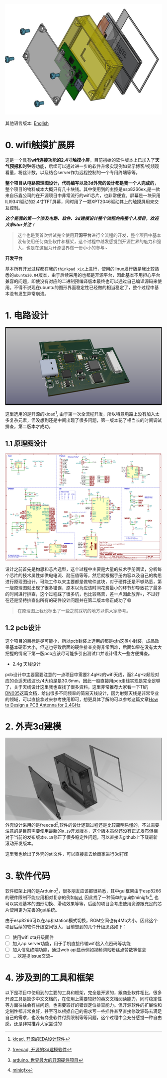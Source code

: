 ![assembly](doc/pic/assemble.jpeg)

<!--TODO add the real pic here -->

其他语言版本: [English](README.en.md)

<!-- TODO add the bilibili video link -->

# 0. wifi触摸扩展屏

这是一个具有**wifi连接功能的2.4寸触摸小屏**，目前初始的软件版本上已加入了**天气预报和时钟**等功能，后续可以通过进一步的软件升级实现例如显示博客/视频观看量，粉丝计数，以及结合server作为远程控制的一个专用终端等等。

**整个项目从电路原理图设计，代码编写以及3d外壳的设计都是我一个人完成的**，整个项目的物料成本大概只有几十块钱。其中使用到的主控是esp8266ex,是一款来自乐鑫公司的在开源项目中非常流行的wifi芯片，也非常便宜。屏幕是一块采用ILI9341驱动的2.4寸TFT屏幕，同时用了一颗XPT2046驱动其上的触摸屏用来交互控制。

***这个是我的第一个涉及电路、软件、3d建模设计整个流程的完整个人项目，欢迎大家star关注！***

> 这个也是我首次尝试完全使用**开源平台**进行全流程的开发，整个项目中基本没有使用任何商业软件和框架，这个过程中越发感觉到开源世界的魅力和强大，也是在这里为开源世界做一份小小的参与~

**开发平台**

基本所有开发过程都在我的`thinkpad x1c`上进行，使用的linux发行版是我比较熟悉的`ubuntu20.04`版本，由于后续采用的也都是开源平台，因此基本不用担心平台兼容的问题，即使没有对应的二进制预编译版本最终也可以通过自己编译源码来使用。不得不说现在ubuntu的图形界面稳定性已经做的相当稳定了，整个过程中基本没有发生异常崩溃。

# 1. 电路设计
![pcb_3d](doc/pic/pcb_board_3d.png)

这里选用的是开源的kicad[^1], 由于第一次全流程开发，所以特意电路上没有加入太多复杂元素，但没想到还是中间出现了很多问题，第一版本花了相当长的时间调试排查，第二版本才成功。

## 1.1 原理图设计

![schematic design](doc/pic/schematic.png)

设计之前首先是构思和芯片选型，这个过程中主要是大量的技术手册阅读，分析每个芯片的技术属性如供电电流、耐压值等等，然后就根据手册内容以及自己的构思进行原理图设计，可能工作以来主要都是做软件这块，对于硬件还是不够熟悉，第一版原理图就出现了很多错误，原本以为应该时间花费最小的环节却导致花了最多的时间进行排查，这个过程踩了很多坑，也比较痛苦，差一点因此放弃:skull:，不过好在还是坚持排查出所有的硬件设计问题并在第二版本修正成功了:smile:



>  在原理图上我也标出了一些之前踩坑的地方以供大家参考。

## 1.2 pcb设计

这个项目的目标是尽可能小，所以pcb封装上选用的都是qfn这类小封装，成品效果基本硬币大小，但这也导致后面的硬件排查变得非常困难，后面如果在没有太大把握的情况下第一版pcb应该尽可能多引出测试口并设计得大一些方便排查。

* 2.4g 天线设计

pcb设计中主要需要注意的一点项目中需要2.4gHz的wifi天线，而2.4gHz频段对应的合适天线波长/4大约是是30.6mm，因此一般直接用pcb走线实现是完全足够了，关于天线设计这里我也查找了很多资料，这里非常推荐大家看一下TI的[DN035](doc/antena_choose_ti.pdf)这篇文档，给出很多不同频率的简易天线设计，因为射频天线是非常专业的领域，可以直接拿过来参考使用即可，想更具体了解的可以参考这篇文章[How to Design a PCB Antenna for 2.4GHz](https://circuitdigest.com/article/how-to-design-a-pcb-antenna-for-24ghz)


# 2. 外壳3d建模

![box_rendering](doc/pic/box_render.png)
外壳设计采用的是freecad[^2],软件的设计逻辑过程还是比较简明易懂的，不过需要注意的是目前需要使用最新的`0.19`开发版本，这个版本虽然还没有正式发布但相对于当前的发布版本`0.18`修正了很多稳定性问题，可以直接去github上下载最新滚动开发版本。



这里我也给出了外壳的stl文件，可以直接拿去给商家进行3d打印




# 3. 软件代码

软件框架上用的是Arduino[^3]，很多朋友应该都很熟悉，其中gui框架由于esp8266的硬件限制不能应用相对复杂的例如[lgvl](https://lvgl.io/), 因此找了一种简单的gui库minigfx[^4], 也可以实现基本的图形切换、滑动效果等等，后面的项目会考虑使用资源跟充足的芯片使用更为完善的gui系统。

由于esp8266可以在ap和station模式切换，ROM空间也有4Mb大小，因此这个项目后续的软件升级空间很大，目前想到的几个升级思路如下：

- [ ] 使用wifi ota升级固件
- [ ] 加入ap server功能，用于手机直接传输wifi接入点密码等功能
- [ ] 加入信息终端功能，通过web api显示例如视频网站粉丝点赞数等信息
- [ ] ... 欢迎提issue交流~

# 4. 涉及到的工具和框架

以下是项目中使用到的主要的工具和框架，完全是开源的，跟商业软件相比，很多开源工具是缺少中文文档的，在使用上需要较好的英文文档阅读能力，同时稳定性等方面往往会有些问题，也需要较好的错误定位排查能力。但开源软件的扩展性和定制性都非常良好，甚至可以根据自己的需求写一些插件甚至直接修改源码去满足自己的需求，也没有商业软件付费限制等等问题，这个过程中会充分感觉一种自由感，还是非常推荐大家尝试的

[^1]: [kicad, 开源的EDA设计软件](https://www.kicad.org/)  
[^2]: [freecad, 开源的3d建模软件](https://www.freecadweb.org/)  
[^3]: [arduino, 世界最大的开源硬件项目](https://www.arduino.cc/)  
[^4]: [minigfx](https://github.com/ThingPulse/minigrafx)  
